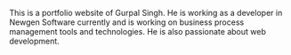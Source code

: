 This is a portfolio website of Gurpal Singh.
He is working as a developer in Newgen Software currently and is working on business process management tools and technologies. He is also passionate about web development.